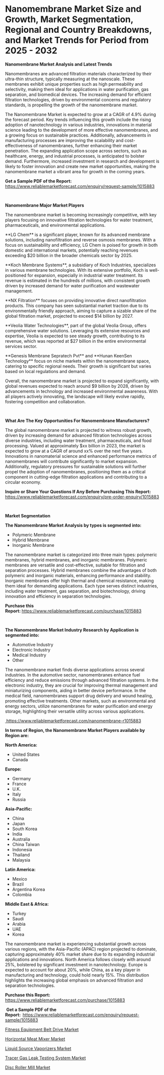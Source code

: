 <p><h1>Nanomembrane Market Size and Growth, Market Segmentation, Regional and Country Breakdowns, and Market Trends for Period from 2025 -  2032</h1></p><p><strong>Nanomembrane Market Analysis and Latest Trends</strong></p>
<p><p>Nanomembranes are advanced filtration materials characterized by their ultra-thin structure, typically measuring at the nanoscale. These membranes exhibit unique properties such as high permeability and selectivity, making them ideal for applications in water purification, gas separation, and biomedical devices. The increasing demand for efficient filtration technologies, driven by environmental concerns and regulatory standards, is propelling the growth of the nanomembrane market.</p><p>The Nanomembrane Market is expected to grow at a CAGR of 4.9% during the forecast period. Key trends influencing this growth include the rising adoption of nanotechnology in various industries, innovations in material science leading to the development of more effective nanomembranes, and a growing focus on sustainable practices. Additionally, advancements in manufacturing processes are improving the scalability and cost-effectiveness of nanomembranes, further enhancing their market penetration. The expanding application scope across sectors, such as healthcare, energy, and industrial processes, is anticipated to bolster demand. Furthermore, increased investment in research and development is likely to foster innovation and create new market opportunities, making the nanomembrane market a vibrant area for growth in the coming years.</p></p>
<p><strong>Get a Sample PDF of the Report:&nbsp;</strong> <a href="https://www.reliablemarketforecast.com/enquiry/request-sample/1015883?utm_campaign=2749&utm_medium=2&utm_source=Github&utm_content=ia&utm_term=31032025&utm_id=nanomembrane">https://www.reliablemarketforecast.com/enquiry/request-sample/1015883</a></p>
<p>&nbsp;</p>
<p><strong>Nanomembrane Major Market Players</strong></p>
<p><p>The nanomembrane market is becoming increasingly competitive, with key players focusing on innovative filtration technologies for water treatment, pharmaceuticals, and environmental applications. </p><p>**LG Chem** is a significant player, known for its advanced membrane solutions, including nanofiltration and reverse osmosis membranes. With a focus on sustainability and efficiency, LG Chem is poised for growth in both domestic and international markets, potentially reaching revenues exceeding $20 billion in the broader chemicals sector by 2025.</p><p>**Koch Membrane Systems**, a subsidiary of Koch Industries, specializes in various membrane technologies. With its extensive portfolio, Koch is well-positioned for expansion, especially in industrial water treatment. Its revenue is estimated in the hundreds of millions, with consistent growth driven by increased demand for water purification and wastewater management.</p><p>**NX Filtration** focuses on providing innovative direct nanofiltration products. This company has seen substantial market traction due to its environmentally friendly approach, aiming to capture a sizable share of the global filtration market, projected to exceed $14 billion by 2027.</p><p>**Veolia Water Technologies**, part of the global Veolia Group, offers comprehensive water solutions. Leveraging its extensive resources and expertise, Veolia is expected to see steady growth, contributing to its revenue, which was reported at $27 billion in the entire environmental services sector.</p><p>**Genesis Membrane Sepratech Pvt** and **Hunan KeenSen Technology** focus on niche markets within the nanomembrane space, catering to specific regional needs. Their growth is significant but varies based on local regulations and demand.</p><p>Overall, the nanomembrane market is projected to expand significantly, with global revenues expected to reach around $9 billion by 2028, driven by advancements in technology and increased environmental awareness. With all players actively innovating, the landscape will likely evolve rapidly, fostering competition and collaboration.</p></p>
<p>&nbsp;</p>
<p><strong>What Are The Key Opportunities For Nanomembrane Manufacturers?</strong></p>
<p><p>The global nanomembrane market is projected to witness robust growth, driven by increasing demand for advanced filtration technologies across diverse industries, including water treatment, pharmaceuticals, and food processing. Valued at approximately $xx billion in 2023, the market is expected to grow at a CAGR of around xx% over the next five years. Innovations in nanomaterial science and enhanced performance metrics of nanomembranes will contribute significantly to market expansion. Additionally, regulatory pressures for sustainable solutions will further propel the adoption of nanomembranes, positioning them as a critical component in cutting-edge filtration applications and contributing to a circular economy.</p></p>
<p><strong>Inquire or Share Your Questions If Any Before Purchasing This Report:</strong> <a href="https://www.reliablemarketforecast.com/enquiry/pre-order-enquiry/1015883?utm_campaign=2749&utm_medium=2&utm_source=Github&utm_content=ia&utm_term=31032025&utm_id=nanomembrane">https://www.reliablemarketforecast.com/enquiry/pre-order-enquiry/1015883</a></p>
<p>&nbsp;</p>
<p><strong>Market Segmentation</strong></p>
<p><strong>The Nanomembrane Market Analysis by types is segmented into:</strong></p>
<p><ul><li>Polymeric Membrane</li><li>Hybrid Membrane</li><li>Inorganic Membrane</li></ul></p>
<p><p>The nanomembrane market is categorized into three main types: polymeric membranes, hybrid membranes, and inorganic membranes. Polymeric membranes are versatile and cost-effective, suitable for filtration and separation processes. Hybrid membranes combine the advantages of both polymeric and inorganic materials, enhancing performance and stability. Inorganic membranes offer high thermal and chemical resistance, making them ideal for demanding applications. Each type serves distinct industries, including water treatment, gas separation, and biotechnology, driving innovation and efficiency in separation technologies.</p></p>
<p><strong>Purchase this Report:&nbsp;</strong><a href="https://www.reliablemarketforecast.com/purchase/1015883?utm_campaign=2749&utm_medium=2&utm_source=Github&utm_content=ia&utm_term=31032025&utm_id=nanomembrane">https://www.reliablemarketforecast.com/purchase/1015883</a></p>
<p>&nbsp;</p>
<p><strong>The Nanomembrane Market Industry Research by Application is segmented into:</strong></p>
<p><ul><li>Automotive Industry</li><li>Electronic Industry</li><li>Medical Industry</li><li>Other</li></ul></p>
<p><p>The nanomembrane market finds diverse applications across several industries. In the automotive sector, nanomembranes enhance fuel efficiency and reduce emissions through advanced filtration systems. In the electronic industry, they are crucial for improving thermal management and miniaturizing components, aiding in better device performance. In the medical field, nanomembranes support drug delivery and wound healing, promoting effective treatments. Other markets, such as environmental and energy sectors, utilize nanomembranes for water purification and energy storage, highlighting their versatile utility across various applications.</p></p>
<p><a href="https://www.reliablemarketforecast.com/nanomembrane-r1015883?utm_campaign=2749&utm_medium=2&utm_source=Github&utm_content=ia&utm_term=31032025&utm_id=nanomembrane">&nbsp;https://www.reliablemarketforecast.com/nanomembrane-r1015883</a></p>
<p><strong>In terms of Region, the Nanomembrane Market Players available by Region are:</strong></p>
<p>
    <p> <strong> North America: </strong>
        <ul>
            <li>United States</li>
            <li>Canada</li>
        </ul>
        </p> 
    <p> <strong> Europe: </strong>
        <ul>
            <li>Germany</li>
            <li>France</li>
            <li>U.K.</li>
            <li>Italy</li>
            <li>Russia</li>
        </ul>
        </p> 
    <p> <strong> Asia-Pacific: </strong>
        <ul>
            <li>China</li>
            <li>Japan</li>
            <li>South Korea</li>
            <li>India</li>
            <li>Australia</li>
            <li>China Taiwan</li>
            <li>Indonesia</li>
            <li>Thailand</li>
            <li>Malaysia</li>
        </ul>
        </p> 
    <p> <strong> Latin America: </strong>
        <ul>
            <li>Mexico</li>
            <li>Brazil</li>
            <li>Argentina Korea</li>
            <li>Colombia</li>
        </ul>
        </p> 
    <p> <strong> Middle East & Africa: </strong>
        <ul>
            <li>Turkey</li>
            <li>Saudi</li>
            <li>Arabia</li>
            <li>UAE</li>
            <li>Korea</li>
        </ul>
    </p>
    </p>
<p><p>The nanomembrane market is experiencing substantial growth across various regions, with the Asia-Pacific (APAC) region projected to dominate, capturing approximately 40% market share due to its expanding industrial applications and innovations. North America follows closely with around 25%, bolstered by significant investment in nanotechnology. Europe is expected to account for about 20%, while China, as a key player in manufacturing and technology, could hold nearly 15%. This distribution highlights the increasing global emphasis on advanced filtration and separation technologies.</p></p>
<p><strong>Purchase this Report: </strong><a href="https://www.reliablemarketforecast.com/purchase/1015883?utm_campaign=2749&utm_medium=2&utm_source=Github&utm_content=ia&utm_term=31032025&utm_id=nanomembrane">https://www.reliablemarketforecast.com/purchase/1015883</a></p>
<p>&nbsp;<strong>Get a Sample PDF of the Report:&nbsp;&nbsp;</strong><a href="https://www.reliablemarketforecast.com/enquiry/request-sample/1015883?utm_campaign=2749&utm_medium=2&utm_source=Github&utm_content=ia&utm_term=31032025&utm_id=nanomembrane">https://www.reliablemarketforecast.com/enquiry/request-sample/1015883</a></p>
<p><strong></strong></p>
<p><p><a href="https://www.linkedin.com/pulse/fitness-equipment-belt-drive-market-matrix-applications-m0ulf?utm_campaign=2749&utm_medium=2&utm_source=Github&utm_content=ia&utm_term=31032025&utm_id=nanomembrane">Fitness Equipment Belt Drive Market</a></p><p><a href="https://www.linkedin.com/pulse/study-horizontal-meat-mixer-market-projectinga-cagrof-87-snuuf?utm_campaign=2749&utm_medium=2&utm_source=Github&utm_content=ia&utm_term=31032025&utm_id=nanomembrane">Horizontal Meat Mixer Market</a></p><p><a href="https://www.linkedin.com/pulse/strategic-roadmap-success-global-liquid-source-vaporizers-market-o4l5f?utm_campaign=2749&utm_medium=2&utm_source=Github&utm_content=ia&utm_term=31032025&utm_id=nanomembrane">Liquid Source Vaporizers Market</a></p><p><a href="https://www.linkedin.com/pulse/tracer-gas-leak-testing-system-market-forecast-projected-growth-toqvc?utm_campaign=2749&utm_medium=2&utm_source=Github&utm_content=ia&utm_term=31032025&utm_id=nanomembrane">Tracer Gas Leak Testing System Market</a></p><p><a href="https://www.linkedin.com/pulse/disc-roller-mill-market-size-growth-trends-statistics-forecasts-xnauc?utm_campaign=2749&utm_medium=2&utm_source=Github&utm_content=ia&utm_term=31032025&utm_id=nanomembrane">Disc Roller Mill Market</a></p></p>